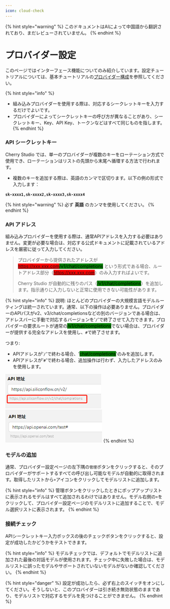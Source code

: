 ```yaml
---
icon: cloud-check
---
```


{% hint style="warning" %}
このドキュメントはAIによって中国語から翻訳されており、まだレビューされていません。
{% endhint %}

# プロバイダー設定

このページではインターフェース機能についてのみ紹介しています。設定チュートリアルについては、基本チュートリアルの[プロバイダー構成](../../../pre-basic/providers/)を参照してください。

{% hint style="info" %}
* 組み込みプロバイダーを使用する際は、対応するシークレットキーを入力するだけでよいです。
* プロバイダーによってシークレットキーの呼び方が異なることがあり、シークレットキー、Key、API Key、トークンなどはすべて同じものを指します。
{% endhint %}

### API シークレットキー

Cherry Studio では、単一のプロバイダーが複数のキーをローテーション方式で使用でき、ローテーションはリストの先頭から末尾へ循環する方法で行われます。

* 複数のキーを追加する際は、英語のカンマで区切ります。以下の例の形式で入力します：

<pre><code><strong>sk-xxxx1,sk-xxxx2,sk-xxxx3,sk-xxxx4
</strong></code></pre>

{% hint style="warning" %}
必ず **英語** のカンマを使用してください。
{% endhint %}

### API アドレス

組み込みプロバイダーを使用する際は、通常APIアドレスを入力する必要はありません。変更が必要な場合は、対応する公式ドキュメントに記載されているアドレスを厳密に従って入力してください。

> プロバイダーから提供されたアドレスが <mark style="background-color:red;">https://xxx.xxx.com</mark><mark style="background-color:green;">/v1/chat/completions</mark> という形式である場合、ルートアドレス部分（<mark style="background-color:red;">https://xxx.xxx.com</mark>）のみ入力すればよいです。
>
> Cherry Studio が自動的に残りのパス（<mark style="background-color:green;">/v1/chat/completions</mark>）を追加します。指示通りに入力しないと正常に使用できない可能性があります。

{% hint style="info" %}
説明: ほとんどのプロバイダーの大規模言語モデルルーティングは統一されています。通常、以下の操作は必要ありません。プロバイダーのAPIパスがv2、v3/chat/completionsなどの別のバージョンである場合は、アドレスバーに手動で対応するバージョンを'`/`'で終了させて入力できます。プロバイダーの要求ルートが通常の<mark style="background-color:green;">/v1/chat/completions</mark>でない場合は、プロバイダーが提供する完全なアドレスを使用し、`#`で終了させます。

つまり:

* APIアドレスが'`/`'で終わる場合、'<mark style="background-color:green;">chat/completions</mark>'のみを追加します。
* APIアドレスが'`#`'で終わる場合、追加操作は行わず、入力したアドレスのみを使用します。

![](<../../../.gitbook/assets/image (1) (1) (1) (1) (1) (1).png>)![](<../../../.gitbook/assets/image (15).png>)
{% endhint %}

### モデルの追加

通常、プロバイダー設定ページの左下隅の`管理`ボタンをクリックすると、そのプロバイダーがサポートするすべての呼び出し可能なモデルが自動的に取得されます。取得したリストから`+`アイコンをクリックしてモデルリストに追加します。

{% hint style="info" %}
管理ボタンをクリックしたときにポップアップリストに表示されるモデルはすべて追加されるわけではありません。モデル右側の`+`をクリックして、プロバイダー設定ページのモデルリストに追加することで、モデル選択リストに表示されます。
{% endhint %}

### 接続チェック

APIシークレットキー入力ボックスの後のチェックボタンをクリックすると、設定が成功したかどうかをテストできます。

{% hint style="info" %}
モデルチェックでは、デフォルトでモデルリストに追加された最後の対話モデルが使用されます。チェック中に失敗した場合は、モデルリストに誤ったモデルやサポートされていないモデルがないか確認してください。
{% endhint %}

{% hint style="danger" %}
設定が成功したら、必ず右上のスイッチをオンにしてください。そうしないと、このプロバイダーは引き続き無効状態のままであり、モデルリストで対応するモデルを見つけることができません。
{% endhint %}